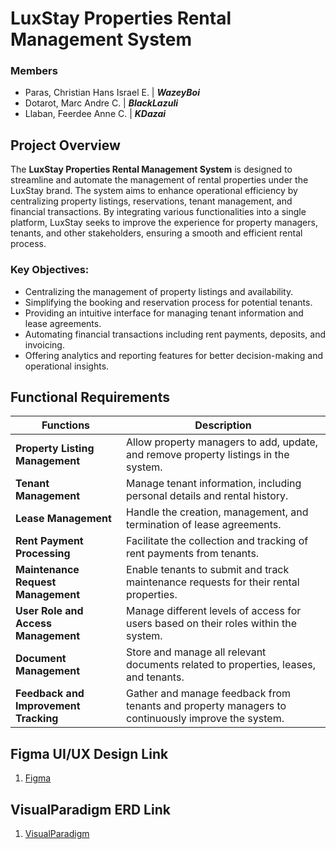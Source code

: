 # LuxStay Properties Rental Management System

### Members

- Paras, Christian Hans Israel E. | ***WazeyBoi***
- Dotarot, Marc Andre C. | ***BlackLazuli***
- Llaban, Feerdee Anne C. | ***KDazai***

## Project Overview

The **LuxStay Properties Rental Management System** is designed to streamline and automate the management of rental properties under the LuxStay brand. The system aims to enhance operational efficiency by centralizing property listings, reservations, tenant management, and financial transactions. By integrating various functionalities into a single platform, LuxStay seeks to improve the experience for property managers, tenants, and other stakeholders, ensuring a smooth and efficient rental process.

### Key Objectives:
- Centralizing the management of property listings and availability.
- Simplifying the booking and reservation process for potential tenants.
- Providing an intuitive interface for managing tenant information and lease agreements.
- Automating financial transactions including rent payments, deposits, and invoicing.
- Offering analytics and reporting features for better decision-making and operational insights.

## Functional Requirements

| Functions                     | Description                                                                 |
| ------------------------------ | --------------------------------------------------------------------------- |
| **Property Listing Management** | Allow property managers to add, update, and remove property listings in the system. |
| **Tenant Management**           | Manage tenant information, including personal details and rental history.   |
| **Lease Management**            | Handle the creation, management, and termination of lease agreements.       |
| **Rent Payment Processing**     | Facilitate the collection and tracking of rent payments from tenants.       |
| **Maintenance Request Management** | Enable tenants to submit and track maintenance requests for their rental properties. |
| **User Role and Access Management** | Manage different levels of access for users based on their roles within the system. |
| **Document Management**         | Store and manage all relevant documents related to properties, leases, and tenants. |
| **Feedback and Improvement Tracking** | Gather and manage feedback from tenants and property managers to continuously improve the system. |

##  Figma UI/UX Design Link 

1. [Figma](https://www.figma.com/design/KMo1xSOqFiKmuVxEg5sloT/UI%2FUX-Design-for-LuxStay-Properties?node-id=0-1&t=k97hLg84z87MUWI3-1)
 
##  VisualParadigm ERD Link

1. [VisualParadigm](https://online.visual-paradigm.com/share.jsp?id=333534353739302d32)
